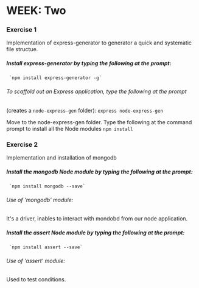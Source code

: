 # WEEK: Two 

### Exercise 1

Implementation of express-generator to generator a quick and systematic file structue. 

##### Install express-generator by typing the following at the prompt:
     `npm install express-generator -g`

###### To scaffold out an Express application, type the following at the prompt
(creates a `node-express-gen` folder):
     `express node-express-gen`

Move to the node-express-gen folder. Type the following at the command prompt to install all the Node modules
     `npm install`

### Exercise 2

Implementation and installation of mongodb

##### Install the mongodb Node module by typing the following at the prompt:
     `npm install mongodb --save`

###### Use of 'mongodb' module: 
It's a driver, inables to interact with mondobd from our node application.

##### Install the assert Node module by typing the following at the prompt:
     `npm install assert --save`

###### Use of 'assert' module: 
Used to test conditions.


